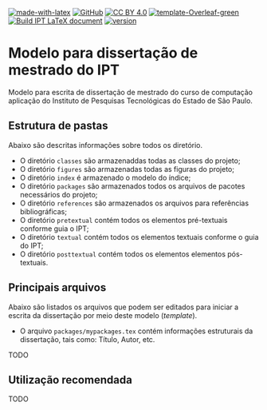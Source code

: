 [![made-with-latex](https://img.shields.io/badge/Made%20with-LateX-blue?logo=Latex)](https://www.latex-project.org/) [![GitHub](https://badgen.net/badge/icon/github?icon=github&label)](https://github.com/manascimento/template-ipt) [![CC BY 4.0](https://img.shields.io/badge/License-CC%20BY%204.0-lightgrey?logo=Creative%20Commons)](http://creativecommons.org/licenses/by/4.0/) [![template-Overleaf-green](https://img.shields.io/badge/Template-Overleaf-green?logo=Overleaf)](https://www.overleaf.com/latex/templates/ipt-dissertacao/txmkjzcmcdnn) [![Build IPT LaTeX document](https://github.com/manascimento/template-ipt/actions/workflows/main.yml/badge.svg?branch=main)](https://github.com/manascimento/template-ipt/actions/workflows/main.yml) [![version](https://img.shields.io/badge/version-v1.0.0-blue)](https://img.shields.io/badge/version-v1.0.0-blue)

# Modelo para dissertação de mestrado do IPT
Modelo para escrita de dissertação de mestrado do curso de computação aplicação do Instituto de Pesquisas Tecnológicas do Estado de São Paulo.

## Estrutura de pastas
Abaixo são descritas informações sobre todos os diretório.

- O diretório `classes` são armazenaddas todas as classes do projeto;
- O diretório `figures` são armazenadas todas as figuras do projeto;
- O diretório `index` é armazenado o modelo do índice;
- O diretório `packages` são armazenados todos os arquivos de pacotes necessários do projeto;
- O diretório `references` são armazenados os arquivos para referências bibliográficas;
- O diretório `pretextual` contém todos os elementos pré-textuais conforme guia o IPT;
- O diretório `textual` contém todos os elementos textuais conforme o guia do IPT;
- O diretório `posttextual` contém todos os elementos elementos pós-textuais.

## Principais arquivos
Abaixo são listados os arquivos que podem ser editados para iniciar a escrita da dissertação por meio deste modelo (*template*).

- O arquivo `packages/mypackages.tex` contém informações estruturais da dissertação, tais como: Título, Autor, etc.

TODO

## Utilização recomendada
TODO
